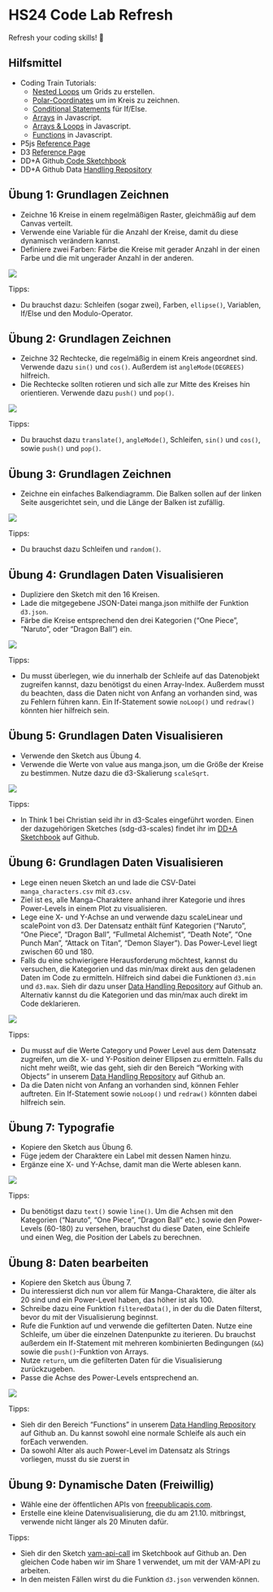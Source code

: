 # HS24 Code Lab Refresh

Refresh your coding skills! 🌈


## Hilfsmittel

- Coding Train Tutorials: 
	- [Nested Loops](https://www.youtube.com/watch?v=1c1_TMdf8b8) um Grids zu erstellen.
	- [Polar-Coordinates](https://www.youtube.com/watch?v=N633bLi_YCw) um im Kreis zu zeichnen.
	- [Conditional Statements](https://www.youtube.com/watch?v=1Osb_iGDdjk) für If/Else.
	- [Arrays](https://www.youtube.com/watch?v=VIQoUghHSxU) in Javascript.
	- [Arrays & Loops](https://www.youtube.com/watch?v=RXWO3mFuW-I) in Javascript.
	- [Functions](https://www.youtube.com/watch?v=wRHAitGzBrg) in Javascript.
- P5js [Reference Page](https://p5js.org/reference/)
- D3 [Reference Page](https://d3js.org/getting-started)
- DD+A Github[ Code Sketchbook](https://github.com/hslu-dda/dda-sketchbook)
- DD+A Github Data [Handling Repository](https://github.com/hslu-dda/data-handling)


## Übung 1: Grundlagen Zeichnen

- Zeichne 16 Kreise in einem regelmäßigen Raster, gleichmäßig auf dem Canvas verteilt.
- Verwende eine Variable für die Anzahl der Kreise, damit du diese dynamisch verändern kannst.
- Definiere zwei Farben: Färbe die Kreise mit gerader Anzahl in der einen Farbe und die mit ungerader Anzahl in der anderen.

![](./Assets/example_1.jpg)

Tipps:
- Du brauchst dazu: Schleifen (sogar zwei), Farben, `ellipse()`, Variablen, If/Else und den Modulo-Operator.

## Übung 2: Grundlagen Zeichnen

- Zeichne 32 Rechtecke, die regelmäßig in einem Kreis angeordnet sind. Verwende dazu `sin()` und `cos()`. Außerdem ist `angleMode(DEGREES)` hilfreich.
- Die Rechtecke sollten rotieren und sich alle zur Mitte des Kreises hin orientieren. Verwende dazu `push()` und `pop()`.

![](./Assets/example_2.jpg)

Tipps:
- Du brauchst dazu `translate()`, `angleMode()`, Schleifen, `sin()` und `cos()`, sowie `push()` und `pop()`.

## Übung 3: Grundlagen Zeichnen

- Zeichne ein einfaches Balkendiagramm. Die Balken sollen auf der linken Seite ausgerichtet sein, und die Länge der Balken ist zufällig.

![](./Assets/example_3.jpg)

Tipps:
- Du brauchst dazu Schleifen und `random()`.

## Übung 4: Grundlagen Daten Visualisieren

- Dupliziere den Sketch mit den 16 Kreisen.
- Lade die mitgegebene JSON-Datei manga.json mithilfe der Funktion `d3.json`.
- Färbe die Kreise entsprechend den drei Kategorien (“One Piece”, “Naruto”, oder “Dragon Ball”) ein.

![](./Assets/example_4.jpg)

Tipps:
- Du musst überlegen, wie du innerhalb der Schleife auf das Datenobjekt zugreifen kannst, dazu benötigst du einen Array-Index. Außerdem musst du beachten, dass die Daten nicht von Anfang an vorhanden sind, was zu Fehlern führen kann. Ein If-Statement sowie `noLoop()` und `redraw()` könnten hier hilfreich sein.

## Übung 5: Grundlagen Daten Visualisieren

- Verwende den Sketch aus Übung 4.
- Verwende die Werte von value aus manga.json, um die Größe der Kreise zu bestimmen. Nutze dazu die d3-Skalierung `scaleSqrt`.

![](./Assets/example_5.jpg)

Tipps:
- In Think 1 bei Christian seid ihr in d3-Scales eingeführt worden. Einen der dazugehörigen Sketches (sdg-d3-scales) findet ihr im [DD+A Sketchbook](https://github.com/hslu-dda/dda-sketchbook/tree/main) auf Github.

## Übung 6: Grundlagen Daten Visualisieren

- Lege einen neuen Sketch an und lade die CSV-Datei `manga_characters.csv` mit `d3.csv`.
- Ziel ist es, alle Manga-Charaktere anhand ihrer Kategorie und ihres Power-Levels in einem Plot zu visualisieren.
- Lege eine X- und Y-Achse an und verwende dazu scaleLinear und scalePoint von d3. Der Datensatz enthält fünf Kategorien (“Naruto”, “One Piece”, “Dragon Ball”, “Fullmetal Alchemist”, “Death Note”, “One Punch Man”, “Attack on Titan”, “Demon Slayer”). Das Power-Level liegt zwischen 60 und 180.
- Falls du eine schwierigere Herausforderung möchtest, kannst du versuchen, die Kategorien und das min/max direkt aus den geladenen Daten im Code zu ermitteln. Hilfreich sind dabei die Funktionen `d3.min` und `d3.max`. Sieh dir dazu unser [Data Handling Repository](https://github.com/hslu-dda/data-handling) auf Github an. Alternativ kannst du die Kategorien und das min/max auch direkt im Code deklarieren.

![](./Assets/example_6.jpg)

Tipps:
- Du musst auf die Werte Category und Power Level aus dem Datensatz zugreifen, um die X- und Y-Position deiner Ellipsen zu ermitteln. Falls du nicht mehr weißt, wie das geht, sieh dir den Bereich “Working with Objects” in unserem [Data Handling Repository](https://github.com/hslu-dda/data-handling) auf Github an.
- Da die Daten nicht von Anfang an vorhanden sind, können Fehler auftreten. Ein If-Statement sowie `noLoop()` und `redraw()` könnten dabei hilfreich sein.

## Übung 7: Typografie

- Kopiere den Sketch aus Übung 6.
- Füge jedem der Charaktere ein Label mit dessen Namen hinzu.
- Ergänze eine X- und Y-Achse, damit man die Werte ablesen kann.

![](./Assets/example_7.jpg)

Tipps:
- Du benötigst dazu `text()` sowie `line()`. Um die Achsen mit den Kategorien (“Naruto”, “One Piece”, “Dragon Ball” etc.) sowie den Power-Levels (60-180) zu versehen, brauchst du diese Daten, eine Schleife und einen Weg, die Position der Labels zu berechnen.

## Übung 8: Daten bearbeiten

- Kopiere den Sketch aus Übung 7.
- Du interessierst dich nun vor allem für Manga-Charaktere, die älter als 20 sind und ein Power-Level haben, das höher ist als 100.
- Schreibe dazu eine Funktion `filteredData()`, in der du die Daten filterst, bevor du mit der Visualisierung beginnst.
- Rufe die Funktion auf und verwende die gefilterten Daten. Nutze eine Schleife, um über die einzelnen Datenpunkte zu iterieren. Du brauchst außerdem ein If-Statement mit mehreren kombinierten Bedingungen (`&&`) sowie die `push()`-Funktion von Arrays.
- Nutze `return`, um die gefilterten Daten für die Visualisierung zurückzugeben.
- Passe die Achse des Power-Levels entsprechend an.

![](./Assets/example_8.jpg)

Tipps:
- Sieh dir den Bereich “Functions” in unserem [Data Handling Repository](https://github.com/hslu-dda/data-handling) auf Github an. Du kannst sowohl eine normale Schleife als auch ein forEach verwenden.
- Da sowohl Alter als auch Power-Level im Datensatz als Strings vorliegen, musst du sie zuerst in 

## Übung 9: Dynamische Daten (Freiwillig)

- Wähle eine der öffentlichen APIs von [freepublicapis.com](https://www.freepublicapis.com/).
- Erstelle eine kleine Datenvisualisierung, die du am 21.10. mitbringst, verwende nicht länger als 20 Minuten dafür. 

Tipps:  
- Sieh dir den Sketch [vam-api-call](https://github.com/hslu-dda/dda-sketchbook/tree/main/vam-api-call) im Sketchbook auf Github an. Den gleichen Code haben wir im Share 1 verwendet, um mit der VAM-API zu arbeiten.
- In den meisten Fällen wirst du die Funktion `d3.json` verwenden können.



